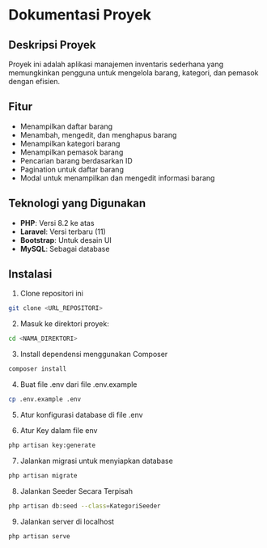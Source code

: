 # Dokumentasi Proyek

## Deskripsi Proyek
Proyek ini adalah aplikasi manajemen inventaris sederhana yang memungkinkan pengguna untuk mengelola barang, kategori, dan pemasok dengan efisien.

## Fitur
- Menampilkan daftar barang
- Menambah, mengedit, dan menghapus barang
- Menampilkan kategori barang
- Menampilkan pemasok barang
- Pencarian barang berdasarkan ID
- Pagination untuk daftar barang
- Modal untuk menampilkan dan mengedit informasi barang

## Teknologi yang Digunakan
- **PHP**: Versi 8.2 ke atas
- **Laravel**: Versi terbaru (11)
- **Bootstrap**: Untuk desain UI
- **MySQL**: Sebagai database

## Instalasi
1. Clone repositori ini
```bash
git clone <URL_REPOSITORI>
```

2. Masuk ke direktori proyek:
```bash
cd <NAMA_DIREKTORI>
```

3. Install dependensi menggunakan Composer
```bash
composer install
```

4. Buat file .env dari file .env.example
```bash
cp .env.example .env
```

5. Atur konfigurasi database di file .env

6. Atur Key dalam file env
```bash
php artisan key:generate
```

7. Jalankan migrasi untuk menyiapkan database
```bash
php artisan migrate
```

8. Jalankan Seeder Secara Terpisah
```bash
php artisan db:seed --class=KategoriSeeder
```

9. Jalankan server di localhost
```bash
php artisan serve
```
